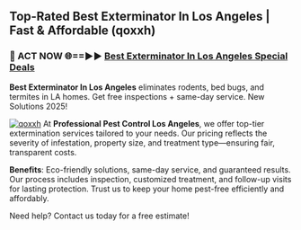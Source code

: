## Top-Rated Best Exterminator In Los Angeles | Fast & Affordable (qoxxh)

<h3>🐜 ACT NOW 🌐==►► <a href="https://tinyurl.com/yc7vsfwc" rel="nofollow">Best Exterminator In Los Angeles Special Deals</a></h3>

**Best Exterminator In Los Angeles** eliminates rodents, bed bugs, and termites in LA homes. Get free inspections + same-day service. New Solutions 2025!

[![qoxxh](https://i.imgur.com/1VzRXn8.jpeg)](https://tinyurl.com/yc7vsfwc)
At **Professional Pest Control Los Angeles**, we offer top-tier extermination services tailored to your needs. Our pricing reflects the severity of infestation, property size, and treatment type—ensuring fair, transparent costs.  

**Benefits**: Eco-friendly solutions, same-day service, and guaranteed results. Our process includes inspection, customized treatment, and follow-up visits for lasting protection. Trust us to keep your home pest-free efficiently and affordably.  

Need help? Contact us today for a free estimate!